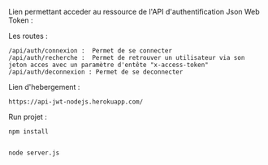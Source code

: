 Lien permettant acceder au ressource de l'API d'authentification Json Web Token :

Les routes :
````
/api/auth/connexion :  Permet de se connecter 
/api/auth/recherche :  Permet de retrouver un utilisateur via son jeton acces avec un paramètre d'entête "x-access-token"
/api/auth/deconnexion : Permet de se deconnecter 

````

Lien d'hebergement :
````
https://api-jwt-nodejs.herokuapp.com/
````

Run projet :
````
npm install


node server.js
````
